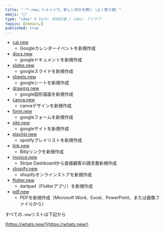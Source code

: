 ```yaml
---
title: "「*.new」ドメインで、新しい何かを開く（よく使う順）"
emoji: "🙌"
type: "idea" # tech: 技術記事 / idea: アイデア
topics: [domain,]
published: true
---
```


* [cal.new](https://cal.new/)
    * Googleカレンダーイベントを新規作成
* [docs.new](https://docs.new/)
    * googleドキュメントを新規作成
* [slides.new](https://slides.new/)
    * googleスライドを新規作成
* [sheets.new](https://sheets.new/)
    * googleシートを新規作成
* [drawing.new](https://drawing.new/)
    * google図形描画を新規作成
* [canva.new](https://canva.new/)
    * canvaデザインを新規作成
* [form.new](form.new)
    * googleフォームを新規作成
* [site.new](https://site.new/)
    * googleサイトを新規作成
* [playlist.new](https://playlist.new/)
    * spotifyプレイリストを新規作成
* [link.new](https://link.new/)
    * Bitlyリンクを新規作成
* [invoice.new](https://invoice.new/)
    * Stripe Dashboardから直接顧客の請求書新規作成
* [shopify.new](https://shopify.new/)
    * shopifyオンラインストアを新規作成
* [flutter.new](https://flutter.new/)
    * dartpad（Flutterアプリ）を新規作成
* [pdf.new](https://pdf.new/)
    * PDFを新規作成（Microsoft Word、Excel、PowerPoint、または画像ファイルから）

すべての`.new`リストは下記から

[https://whats.new/](https://whats.new/)
